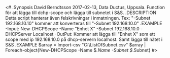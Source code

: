 <#
.Synopsis
   David Berndtsson 2017-02-13, Data Ductus, Uppsala.
   Function för att lägga till dchp-scope och lägga till subnetet i S&S.
.DESCRIPTION
   Detta script hanterar även felskrivningar i inmatningen. Tex: "-Subnet 192.168.10.10" kommer att konverteras till "-Subnet 192.168.10.0"
.EXAMPLE
   -Input: New-DHCPScope -Name "Enhet X" -Subnet 192.168.10.0 -DHCPServer Localhost
   -OutPut: Kommer att lägga till "Enhet X" som ett scope med ip 192.168.10.0 på dhcp-servern localhost. Samt lägga till nätet i S&S
.EXAMPLE
   $array = Import-csv "C:\ListOfSubnet.csv"
   $array | Foreach-object{New-DHCPScope -Name $_.Name -Subnet $_.Subnet}
#>
